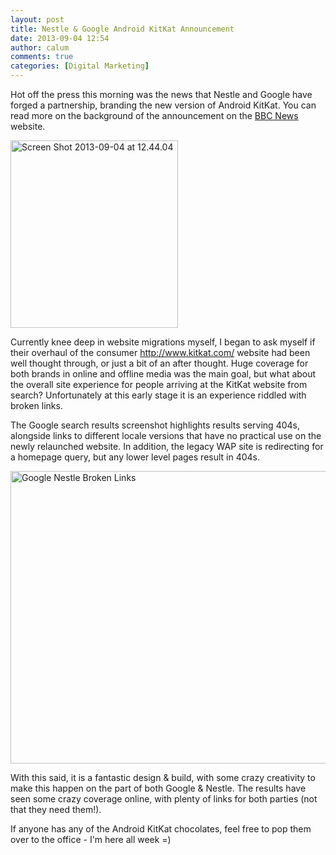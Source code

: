 ```yaml
---
layout: post
title: Nestle & Google Android KitKat Announcement
date: 2013-09-04 12:54
author: calum
comments: true
categories: [Digital Marketing]
---
```

Hot off the press this morning was the news that Nestle and Google have forged a partnership, branding the new version of Android KitKat. You can read more on the background of the announcement on the <a href="http://www.bbc.co.uk/news/technology-23926938">BBC News</a> website.

<!--more-->

<a href="http://calumshep.com/wp-content/uploads/2013/09/Screen-Shot-2013-09-04-at-12.44.04.png"><img class="alignright size-medium wp-image-493" alt="Screen Shot 2013-09-04 at 12.44.04" src="http://calumshep.com/wp-content/uploads/2013/09/Screen-Shot-2013-09-04-at-12.44.04-268x300.png" width="268" height="300" /></a>

Currently knee deep in website migrations myself, I began to ask myself if their overhaul of the consumer <a href="http://www.kitkat.com/">http://www.kitkat.com/</a> website had been well thought through, or just a bit of an after thought. Huge coverage for both brands in online and offline media was the main goal, but what about the overall site experience for people arriving at the KitKat website from search? Unfortunately at this early stage it is an experience riddled with broken links.

The Google search results screenshot highlights results serving 404s, alongside links to different locale versions that have no practical use on the newly relaunched website. In addition, the legacy WAP site is redirecting for a homepage query, but any lower level pages result in 404s.

<a href="http://calumshep.com/wp-content/uploads/2013/09/google-nestle-seo-image.png"><img class="alignright size-full wp-image-490" alt="Google Nestle Broken Links" src="http://calumshep.com/wp-content/uploads/2013/09/google-nestle-seo-image.png" width="692" height="468" /></a>

With this said, it is a fantastic design &amp; build, with some crazy creativity to make this happen on the part of both Google &amp; Nestle. The results have seen some crazy coverage online, with plenty of links for both parties (not that they need them!).

If anyone has any of the Android KitKat chocolates, feel free to pop them over to the office - I'm here all week =)
